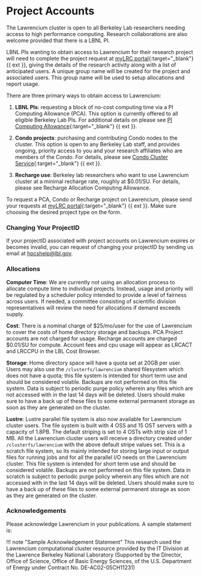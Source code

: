 # Project Accounts

The Lawrencium cluster is open to all Berkeley Lab researchers needing access to high performance computing. Research collaborations are also welcome provided that there is a LBNL PI.

LBNL PIs wanting to obtain access to Lawrencium for their research project will need to complete the project request at [myLRC portal](https://mylrc.lbl.gov/){:target="_blank"} {{ ext }}, giving the details of the research activity along with a list of anticipated users. A unique group name will be created for the project and associated users. This group name will be used to setup allocations and report usage.

There are three primary ways to obtain access to Lawrencium:

1. **LBNL PIs**: requesting a block of no-cost computing time via a PI Computing Allowance (PCA). This option is currently offered to all eligible Berkeley Lab PIs. For additional details on please see [PI Computing Allowance](https://it.lbl.gov/service/scienceit/high-performance-computing/lrc/computing-on-lawrencium/pi-computing-allowance/){:target="_blank"} {{ ext }}.

2. **Condo projects**: purchasing and contributing Condo nodes to the cluster. This option is open to any Berkeley Lab staff, and provides ongoing, priority access to you and your research affiliates who are members of the Condo. For details, please see [Condo Cluster Service](https://it.lbl.gov/service/scienceit/high-performance-computing/lrc/computing-on-lawrencium/condo-cluster-service/){:target="_blank"} {{ ext }}.

3. **Recharge use**: Berkeley lab researchers who want to use Lawrencium cluster at a minimal recharge rate, roughly at $0.01/SU. For details, please see Recharge Allocation Computing Allowance.

To request a PCA, Condo or Recharge project on Lawrencium, please send your requests at [myLRC portal](https://mylrc.lbl.gov/){:target="_blank"} {{ ext }}. Make sure choosing the desired project type on the form.

### Changing Your ProjectID
If your projectID associated with project accounts on Lawrencium expires or becomes invalid, you can request of changing your projectID by sending us email at [hpcshelp@lbl.gov](mailto:hpcshelp@lbl.gov).

### Allocations

**Computer Time**: We are currently not using an allocation process to allocate compute time to individual projects. Instead, usage and priority will be regulated by a scheduler policy intended to provide a level of fairness across users. If needed, a committee consisting of scientific division representatives will review the need for allocations if demand exceeds supply.

**Cost**: There is a nominal charge of $25/mo/user for the use of Lawrencium to cover the costs of home directory storage and backups. PCA Project accounts are not charged for usage. Recharge accounts are charged $0.01/SU for compute. Account fees and cpu usage will appear as LRCACT and LRCCPU in the LBL Cost Browser.

**Storage**: Home directory space will have a quota set at 20GB per user. Users may also use the `/clusterfs/lawrencium` shared filesystem which does not have a quota; this file system is intended for short term use and should be considered volatile. Backups are not performed on this file system. Data is subject to periodic purge policy wherein any files which are not accessed with in the last 14 days will be deleted. Users should make sure to have a back up of these files to some external permanent storage as soon as they are generated on the cluster.

**Lustre**: Lustre parallel file system is also now available for Lawrencium cluster users. The file system is built with 4 OSS and 15 OST servers with a capacity of 1.8PB. The default striping is set to 4 OSTs with strip size of 1 MB. All the Lawrencium cluster users will receive a directory created under `/clusterfs/lawrencium` with the above default stripe values set. This is a scratch file system, so its mainly intended for storing large input or output files for running jobs and for all the parallel I/O needs on the Lawrencium cluster. This file system is intended for short term use and should be considered volatile. Backups are not performed on this file system. Data in scratch is subject to periodic purge policy wherein any files which are not accessed with in the last 14 days will be deleted. Users should make sure to have a back up of these files to some external permanent storage as soon as they are generated on the cluster.

### Acknowledgements

Please acknowledge Lawrencium in your publications. A sample statement is:

!!! note "Sample Acknowledgement Statement"
    This research used the Lawrencium computational cluster resource provided by the IT Division at the Lawrence Berkeley National Laboratory (Supported by the Director, Office of Science, Office of Basic Energy Sciences, of the U.S. Department of Energy under Contract No. DE-AC02-05CH11231)
